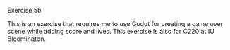 Exercise 5b

This is an exercise that requires me to use Godot for creating a game over scene while adding score and lives.
This exercise is also for C220 at IU Bloomington.
